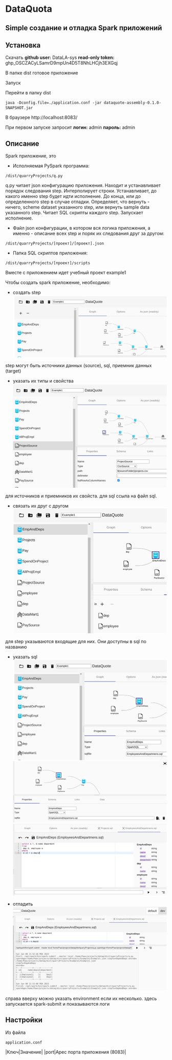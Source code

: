 # DataQuota
## Simple создание и отладка Spark приложений

## Установка

Скачать
**github user:** DataLA-sys
**read-only token:** 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

В папке dist готовое приложение

Запуск

Перейти в папку dist

```
java -Dconfig.file=./application.conf -jar dataquote-assembly-0.1.0-SNAPSHOT.jar
```

В браузере
http://localhost:8083/

При первом запуске запросит
**логин:** admin
**пароль:** admin

## Описание

Spark приложение, это

- Исполняемая PySpark программа: 
```
/dist/quarryProjects/q.py
```
q.py читает json конфигурацию приложения. 
Находит и устанавливает порядок следования step.
Интерполирует строки.
Устанавливает, до какого именно step будет идти исполнение. До конца, или до определенного step в случае отладки.
Определяет, что вернуть - ничего, scheme dataset указанного step, или вернуть sample data указанного step.
Читает SQL скрипты каждого step.
Запускает исполнение.

- Файл json конфигурации, в котором вся логика приложения, а именно - описание всех step и поряк их следования друг за другом:
```
/dist/quarryProjects/[проект]/[проект].json
```

- Папка SQL скриптов приложения:
```
/dist/quarryProjects/[проект]/scripts
```

Вместе с приложением идет учебный проект example1

Чтобы создать spark приложение, необходимо:
- создать step
![plot](./doc/pic/newstep.png)

step могут быть источники данных (source), sql, приемник данных (target)

- указать их типы и свойства
![plot](./doc/pic/stepprops.png)

для источников и приемников их свойста. для sql ссыла на файл sql.

- связать их друг с другом
![plot](./doc/pic/steplinks.png)

для step указываются входящие для них. Они доступны в sql по названию

- указать sql
![plot](./doc/pic/stepsql.png)
![plot](./doc/pic/gosql.png)
![plot](./doc/pic/sql.png)

- отладить
![plot](./doc/pic/debug.png)

справа вверху можно указать environment если их несколько. здесь запускается spark-submit и показываются логи 

## Настройки

Из файла 
```
application.conf
```

|Ключ|Значение|
|port|Арес порта приложения (8083)|

